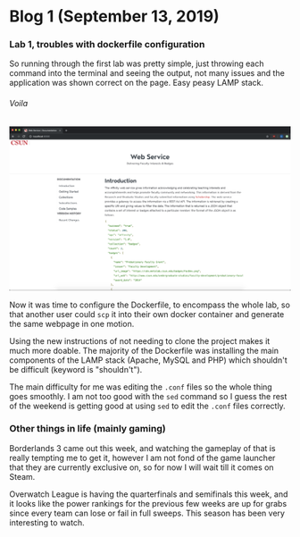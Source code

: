# Blog 1 (September 13, 2019)

### Lab 1, troubles with dockerfile configuration

So running through the first lab was pretty simple, just throwing each command into the terminal and seeing the output, not many issues and the application was shown correct on the page. Easy peasy LAMP stack.

###### Voila
![LAMP Stack](https://github.com/FurenchiFurai/furenchifurai.github.io/blob/master/images/LAMP%20stack.png?raw=true)

Now it was time to configure the Dockerfile, to encompass the whole lab, so that another user could `scp` it into their own docker container and generate the same webpage in one motion. 

Using the new instructions of not needing to clone the project makes it much more doable. The majority of the Dockerfile was installing the main components of the LAMP stack (Apache, MySQL and PHP) which shouldn't be difficult (keyword is "shouldn't").

The main difficulty for me was editing the `.conf` files so the whole thing goes smoothly. I am not too good with the `sed` command so I guess the rest of the weekend is getting good at using `sed` to edit the `.conf` files correctly.



### Other things in life (mainly gaming)

Borderlands 3 came out this week, and watching the gameplay of that is really tempting me to get it, however I am not fond of the game launcher that they are currently exclusive on, so for now I will wait till it comes on Steam.  

Overwatch League is having the quarterfinals and semifinals this week, and it looks like the power rankings for the previous few weeks are up for grabs since every team can lose or fail in full sweeps.  This season has been very interesting to watch.

